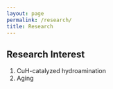 ```yaml
---
layout: page
permalink: /research/
title: Research
---
```


## Research Interest

1. CuH-catalyzed hydroamination
2. Aging
